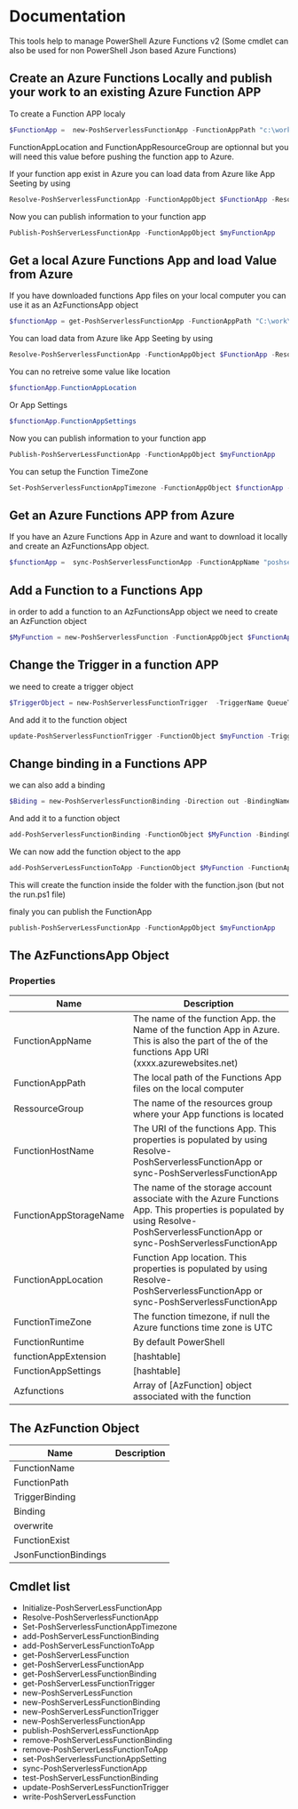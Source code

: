 # Documentation 

This tools help to manage PowerShell Azure Functions v2 (Some cmdlet can also be used for non PowerShell Json based Azure Functions)

## Create an Azure Functions Locally and publish your work to an existing Azure Function APP

To create a Function APP localy 

```powershell
$FunctionApp =  new-PoshServerlessFunctionApp -FunctionAppPath "c:\work\functionAppFolder\" -FunctionAppName "MyFunction01" -FunctionAppLocation "WestEurope" -FunctionAppResourceGroup "MyRg"
```

FunctionAppLocation and FunctionAppResourceGroup are optionnal but you will need this value before pushing the function app to Azure. 

If your function app exist in Azure you can load data from Azure like App Seeting by using 

```powershell
Resolve-PoshServerlessFunctionApp -FunctionAppObject $FunctionApp -ResourceGroupName MyRg
```

Now you can publish information to your function app 

```powershell
Publish-PoshServerLessFunctionApp -FunctionAppObject $myFunctionApp
```

## Get a local Azure Functions App and load Value from Azure

If you have downloaded functions App files on your local computer you can use it as an AzFunctionsApp object

```powershell 
$functionApp = get-PoshServerlessFunctionApp -FunctionAppPath "C:\work\formations\poshserverlessa001" -FunctionAppName poshserverlessa001
```

You can load data from Azure like App Seeting by using

```powershell
Resolve-PoshServerlessFunctionApp -FunctionAppObject $FunctionApp -ResourceGroupName MyRg
```

You can no retreive some value like location

```powershell
$functionApp.FunctionAppLocation
```

Or App Settings

```powershell
$functionApp.FunctionAppSettings
```

Now you can publish information to your function app

```powershell
Publish-PoshServerLessFunctionApp -FunctionAppObject $myFunctionApp
```

You can setup the Function TimeZone

```powershell
Set-PoshServerlessFunctionAppTimezone -FunctionAppObject $functionApp -TimeZone 'Romance Standard Time'
```

## Get an Azure Functions APP from Azure

If you have an Azure Functions App in Azure and want to download it locally and create an AzFunctionsApp object.

```powershell
$functionApp =  sync-PoshServerlessFunctionApp -FunctionAppName "poshserverlessa001" -ResourceGroupName "poshserverless-test" -LocalFunctionPath "C:\work\formations\lab2"
```

## Add a Function to a Functions App

in order to add a function to an AzFunctionsApp object we need to create an AzFunction object 

```powershell
$MyFunction = new-PoshServerlessFunction -FunctionAppObject $FunctionApp -FunctionName "MyFunction"
```


## Change the Trigger in a function APP

we need to create a trigger object 

```powershell
$TriggerObject = new-PoshServerlessFunctionTrigger  -TriggerName QueueTrigger  -TriggerType queueTrigger -queueName myQueue -connection MyAzFuncStorage
```

And add it to the function object

```powershell
update-PoshServerlessFunctionTrigger -FunctionObject $myFunction -TriggerObject $TriggerObject
```

## Change binding in a Functions APP

we can also add a binding

```powershell
$Biding = new-PoshServerlessFunctionBinding -Direction out -BindingName MyBinding -BindingType queue -connection MyStorage
```
And add it to a function object 

```powershell 
add-PoshServerlessFunctionBinding -FunctionObject $MyFunction -BindingObject $Biding
```
We can now add the function object to the app 

```powershell
add-PoshServerLessFunctionToApp -FunctionObject $MyFunction -FunctionAppObject $functionApp
```

This will create the function inside the folder with the function.json (but not the run.ps1 file)

finaly you can publish the FunctionApp

```powershell
publish-PoshServerLessFunctionApp -FunctionAppObject $myFunctionApp
```

## The AzFunctionsApp Object

### Properties 

|Name|Description|
|----|-----------|
| FunctionAppName  | The name of the function App. the Name of the function App in Azure. This is also the part of the of the functions App URI (xxxx.azurewebsites.net)   |
| FunctionAppPath  | The local path of the Functions App files on the local computer |
| RessourceGroup | The name of the resources group where your App functions is located |
| FunctionHostName | The URI of the functions App. This properties is populated by using Resolve-PoshServerlessFunctionApp  or sync-PoshServerlessFunctionApp |
| FunctionAppStorageName | The name of the storage account associate with the Azure Functions App. This properties is populated by using Resolve-PoshServerlessFunctionApp  or sync-PoshServerlessFunctionApp |
| FunctionAppLocation | Function App location. This properties is populated by using Resolve-PoshServerlessFunctionApp  or sync-PoshServerlessFunctionApp |
| FunctionTimeZone | The function timezone, if null the Azure functions time zone is UTC|
| FunctionRuntime | By default PowerShell |
| functionAppExtension | [hashtable]  |
| FunctionAppSettings | [hashtable]  |
| Azfunctions | Array of [AzFunction] object associated with the function |


## The AzFunction Object

|Name|Description|
|----|-----------|
|FunctionName | |
|FunctionPath | |
|TriggerBinding | |
|Binding | |
|overwrite | |
|FunctionExist | |
|JsonFunctionBindings | |



## Cmdlet list

* Initialize-PoshServerLessFunctionApp
* Resolve-PoshServerlessFunctionApp
* Set-PoshServerlessFunctionAppTimezone
* add-PoshServerLessFunctionBinding
* add-PoshServerLessFunctionToApp
* get-PoshServerLessFunction
* get-PoshServerLessFunctionApp
* get-PoshServerLessFunctionBinding
* get-PoshServerLessFunctionTrigger
* new-PoshServerLessFunction
* new-PoshServerLessFunctionBinding
* new-PoshServerLessFunctionTrigger
* new-PoshServerlessFunctionApp
* publish-PoshServerLessFunctionApp
* remove-PoshServerLessFunctionBinding
* remove-PoshServerLessFunctionToApp
* set-PoshServerlessFunctionAppSetting
* sync-PoshServerlessFunctionApp
* test-PoshServerLessFunctionBinding
* update-PoshServerLessFunctionTrigger
* write-PoshServerLessFunction
